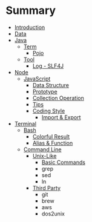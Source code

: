 # Summary

* [Introduction](README.md)
* [Data](data.md)
* [Java](java.md)
  * [Term](java/term.md)
    * [Pojo](java/term/pojo.md)
  * [Tool](java/tool.md)
    * [Log - SLF4J](java/tool/log.md)
* [Node](node.md)
  * [JavaScript](node/javascript.md)
    * [Data Structure](node/javascript/data-structure.md)
    * [Prototype](node/javascript/prototype.md)
    * [Collection Operation](node/javascript/array-operation.md)
    * [Tips](node/javascript/tips.md)
    * [Coding Style](node/javascript/coding-style.md)
      * [Import & Export](node/javascript/coding-style/import-and-export.md)
* [Terminal](terminal.md)
  * [Bash](terminal/bash.md)
    * [Colorful Result](terminal/bash/colorful-result.md)
    * [Alias & Function](terminal/bash/alias-and-function.md)
  * [Command Line](terminal/command-line.md)
    * [Unix-Like](terminal/command-line/unix.md)
      * [Basic Commands](terminal/command-line/unix/basic-commands.md)
      * grep
      * sed
      * ln
    * [Third Party](terminal/command-line/third-party.md)
      * git
      * brew
      * aws
      * dos2unix

